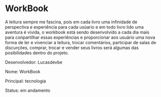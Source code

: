 # WorkBook
 
  A leitura sempre me fascina, pois em cada livro uma infinidade de perspectiva e experiência para cada usúario e em todo livro lido uma aventura é vivida, o workbook está sendo desenvolvido a cada dia mais para conpartilhar essas experiências e proporcionar aos usuário uma nova forma de ler e vivenciar a leitura, trocar comentários, participar de salas de discurções, comprar, trocar e vender seus livros será algumas das posibilidades dentro do projeto.    


Desenvolvedor: Lucasdevbe

Nome: WorkBook

Principal: tecnologia

Status: em andamento
